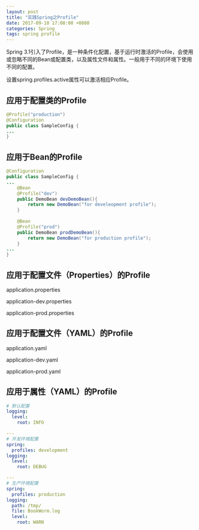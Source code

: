 ```yaml
---
layout: post
title: "实践Spring之Profile"
date: 2017-09-18 17:08:00 +0800
categories: Spring
tags: spring profile
---
```


Spring 3.1引入了Profile，是一种条件化配置，基于运行时激活的Profile，会使用或忽略不同的Bean或配置类，以及属性文件和属性。一般用于不同的环境下使用不同的配置。

设置spring.profiles.active属性可以激活相应Profile。

## 应用于配置类的Profile

```java
@Profile("production")
@Configuration
public class SampleConfig {
...
}
```
## 应用于Bean的Profile

```java
@Configuration
public class SampleConfig {
...
	@Bean
	@Profile("dev")
	public DemoBean devDemoBean(){
    	return new DemoBean("for develeopment profile");
	}
  
  	@Bean
	@Profile("prod")
	public DemoBean prodDemoBean(){
    	return new DemoBean("for production profile");
	}
...
}
```

## 应用于配置文件（Properties）的Profile

application.properties

application-dev.properties

application-prod.properties

## 应用于配置文件（YAML）的Profile

application.yaml

application-dev.yaml

application-prod.yaml

## 应用于属性（YAML）的Profile

```yaml
# 默认配置
logging:
  level:
    root: INFO

---
# 开发环境配置
spring:
  profiles: development
logging:
  level:
    root: DEBUG

---
# 生产环境配置
spring:
  profiles: production
logging:
  path: /tmp/
  file: BookWorm.log
  level:
    root: WARN
```

